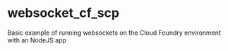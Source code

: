 # websocket_cf_scp
Basic example of running websockets on the Cloud Foundry  environment with an NodeJS app
